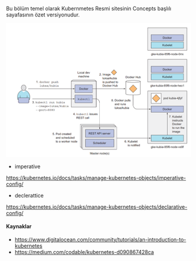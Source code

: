 Bu bölüm temel olarak Kubernmetes Resmi sitesinin Concepts başlılı sayafasının özet versiyonudur.


![kubernetes](files/kuberntesdocker.png)




- imperative 


https://kubernetes.io/docs/tasks/manage-kubernetes-objects/imperative-config/



- declerattice

https://kubernetes.io/docs/tasks/manage-kubernetes-objects/declarative-config/





#### Kaynaklar

- https://www.digitalocean.com/community/tutorials/an-introduction-to-kubernetes
- https://medium.com/codable/kubernetes-d090867428ca
